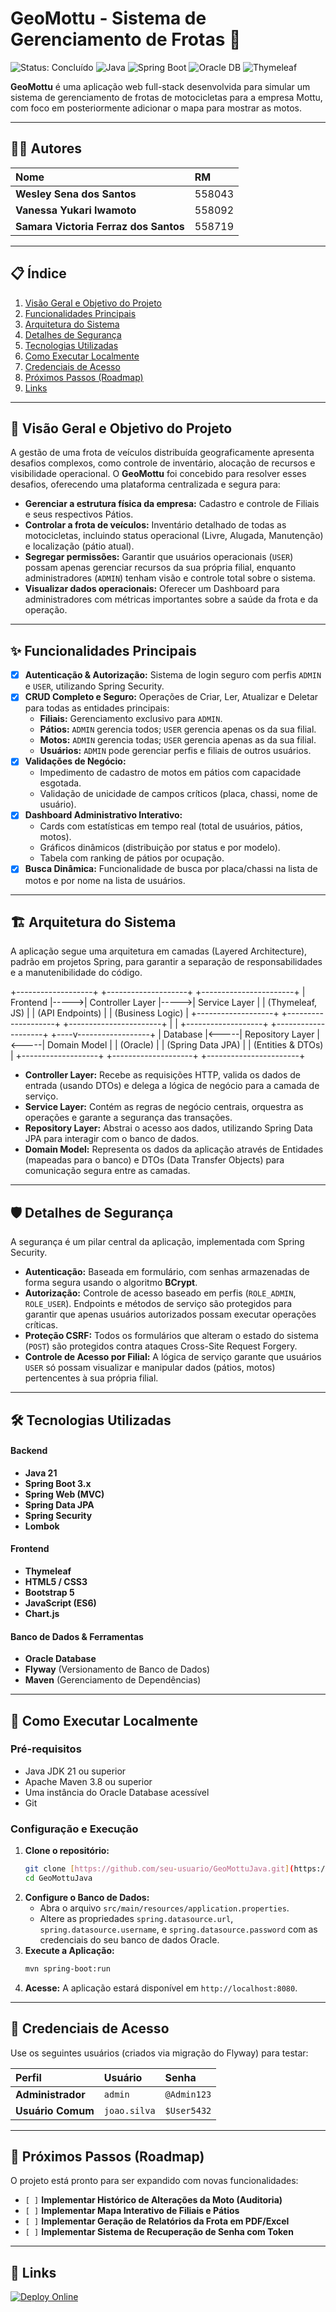 # GeoMottu - Sistema de Gerenciamento de Frotas 🛵

![Status: Concluído](https://img.shields.io/badge/status-concluído-green)
![Java](https://img.shields.io/badge/Java-21-blue?logo=openjdk)
![Spring Boot](https://img.shields.io/badge/Spring%20Boot-3.x-green?logo=spring)
![Oracle DB](https://img.shields.io/badge/Oracle-Database-red?logo=oracle)
![Thymeleaf](https://img.shields.io/badge/Thymeleaf-Frontend-green?logo=thymeleaf)



**GeoMottu** é uma aplicação web full-stack desenvolvida para simular um sistema de gerenciamento de frotas de motocicletas para a empresa Mottu, com foco em posteriormente adicionar o mapa para mostrar as motos.

---

## 🧑‍💻 Autores

<div align="center">

| Nome | RM |
| :--- | :--- |
| **Wesley Sena dos Santos** | 558043 |
| **Vanessa Yukari Iwamoto** | 558092 |
| **Samara Victoria Ferraz dos Santos** | 558719 |

</div>

---

## 📋 Índice

1.  [Visão Geral e Objetivo do Projeto](#-visão-geral-e-objetivo-do-projeto)
2.  [Funcionalidades Principais](#-funcionalidades-principais)
3.  [Arquitetura do Sistema](#️-arquitetura-do-sistema)
4.  [Detalhes de Segurança](#-detalhes-de-segurança)
5.  [Tecnologias Utilizadas](#️-tecnologias-utilizadas)
6.  [Como Executar Localmente](#-como-executar-localmente)
7.  [Credenciais de Acesso](#-credenciais-de-acesso)
8. [Próximos Passos (Roadmap)](#-próximos-passos-roadmap)
9. [Links](#links)

---

## 🌟 Visão Geral e Objetivo do Projeto

A gestão de uma frota de veículos distribuída geograficamente apresenta desafios complexos, como controle de inventário, alocação de recursos e visibilidade operacional. O **GeoMottu** foi concebido para resolver esses desafios, oferecendo uma plataforma centralizada e segura para:

* **Gerenciar a estrutura física da empresa:** Cadastro e controle de Filiais e seus respectivos Pátios.
* **Controlar a frota de veículos:** Inventário detalhado de todas as motocicletas, incluindo status operacional (Livre, Alugada, Manutenção) e localização (pátio atual).
* **Segregar permissões:** Garantir que usuários operacionais (`USER`) possam apenas gerenciar recursos da sua própria filial, enquanto administradores (`ADMIN`) tenham visão e controle total sobre o sistema.
* **Visualizar dados operacionais:** Oferecer um Dashboard para administradores com métricas importantes sobre a saúde da frota e da operação.

---

## ✨ Funcionalidades Principais

-   [x] **Autenticação & Autorização:** Sistema de login seguro com perfis `ADMIN` e `USER`, utilizando Spring Security.
-   [x] **CRUD Completo e Seguro:** Operações de Criar, Ler, Atualizar e Deletar para todas as entidades principais:
    -   **Filiais:** Gerenciamento exclusivo para `ADMIN`.
    -   **Pátios:** `ADMIN` gerencia todos; `USER` gerencia apenas os da sua filial.
    -   **Motos:** `ADMIN` gerencia todas; `USER` gerencia apenas as da sua filial.
    -   **Usuários:** `ADMIN` pode gerenciar perfis e filiais de outros usuários.
-   [x] **Validações de Negócio:**
    -   Impedimento de cadastro de motos em pátios com capacidade esgotada.
    -   Validação de unicidade de campos críticos (placa, chassi, nome de usuário).
-   [x] **Dashboard Administrativo Interativo:**
    -   Cards com estatísticas em tempo real (total de usuários, pátios, motos).
    -   Gráficos dinâmicos (distribuição por status e por modelo).
    -   Tabela com ranking de pátios por ocupação.
-   [x] **Busca Dinâmica:** Funcionalidade de busca por placa/chassi na lista de motos e por nome na lista de usuários.

---

## 🏗️ Arquitetura do Sistema

A aplicação segue uma arquitetura em camadas (Layered Architecture), padrão em projetos Spring, para garantir a separação de responsabilidades e a manutenibilidade do código.

+-------------------+      +--------------------+      +-----------------------+
|  Frontend         |----->|  Controller Layer  |----->|  Service Layer        |
|  (Thymeleaf, JS)  |      |  (API Endpoints)   |      |  (Business Logic)     |
+-------------------+      +--------------------+      +-----------------------+
|
|
+-------------------+      +--------------------+      +----v------------------+
|  Database         |<-----|  Repository Layer  |<-----|  Domain Model         |
|  (Oracle)         |      |  (Spring Data JPA) |      |  (Entities & DTOs)    |
+-------------------+      +--------------------+      +-----------------------+

* **Controller Layer:** Recebe as requisições HTTP, valida os dados de entrada (usando DTOs) e delega a lógica de negócio para a camada de serviço.
* **Service Layer:** Contém as regras de negócio centrais, orquestra as operações e garante a segurança das transações.
* **Repository Layer:** Abstrai o acesso aos dados, utilizando Spring Data JPA para interagir com o banco de dados.
* **Domain Model:** Representa os dados da aplicação através de Entidades (mapeadas para o banco) e DTOs (Data Transfer Objects) para comunicação segura entre as camadas.

---

## 🛡️ Detalhes de Segurança

A segurança é um pilar central da aplicação, implementada com Spring Security.
* **Autenticação:** Baseada em formulário, com senhas armazenadas de forma segura usando o algoritmo **BCrypt**.
* **Autorização:** Controle de acesso baseado em perfis (`ROLE_ADMIN`, `ROLE_USER`). Endpoints e métodos de serviço são protegidos para garantir que apenas usuários autorizados possam executar operações críticas.
* **Proteção CSRF:** Todos os formulários que alteram o estado do sistema (`POST`) são protegidos contra ataques Cross-Site Request Forgery.
* **Controle de Acesso por Filial:** A lógica de serviço garante que usuários `USER` só possam visualizar e manipular dados (pátios, motos) pertencentes à sua própria filial.

---

## 🛠️ Tecnologias Utilizadas

#### **Backend**
* **Java 21**
* **Spring Boot 3.x**
* **Spring Web (MVC)**
* **Spring Data JPA**
* **Spring Security**
* **Lombok**

#### **Frontend**
* **Thymeleaf**
* **HTML5 / CSS3**
* **Bootstrap 5**
* **JavaScript (ES6)**
* **Chart.js**

#### **Banco de Dados & Ferramentas**
* **Oracle Database**
* **Flyway** (Versionamento de Banco de Dados)
* **Maven** (Gerenciamento de Dependências)

---

## 🚀 Como Executar Localmente

### **Pré-requisitos**
* Java JDK 21 ou superior
* Apache Maven 3.8 ou superior
* Uma instância do Oracle Database acessível
* Git

### **Configuração e Execução**
1.  **Clone o repositório:**
    ```bash
    git clone [https://github.com/seu-usuario/GeoMottuJava.git](https://github.com/seu-usuario/GeoMottuJava.git)
    cd GeoMottuJava
    ```
2.  **Configure o Banco de Dados:**
    * Abra o arquivo `src/main/resources/application.properties`.
    * Altere as propriedades `spring.datasource.url`, `spring.datasource.username`, e `spring.datasource.password` com as credenciais do seu banco de dados Oracle.
3.  **Execute a Aplicação:**
    ```bash
    mvn spring-boot:run
    ```
4.  **Acesse:** A aplicação estará disponível em `http://localhost:8080`.

---

## 🔑 Credenciais de Acesso

Use os seguintes usuários (criados via migração do Flyway) para testar:

| Perfil | Usuário | Senha |
| :--- | :--- | :--- |
| **Administrador** | `admin` | `@Admin123` |
| **Usuário Comum** | `joao.silva` | `$User5432` |

---

## 🔮 Próximos Passos (Roadmap)
O projeto está pronto para ser expandido com novas funcionalidades:
-   `[ ]` **Implementar Histórico de Alterações da Moto (Auditoria)**
-   `[ ]` **Implementar Mapa Interativo de Filiais e Pátios**
-   `[ ]` **Implementar Geração de Relatórios da Frota em PDF/Excel**
-   `[ ]` **Implementar Sistema de Recuperação de Senha com Token**

---

## 🔗 Links

[![Deploy Online](https://img.shields.io/badge/🌍%20Abrir%20Aplicação-000?style=for-the-badge&logo=vercel)](https://geomottujava.onrender.com)
